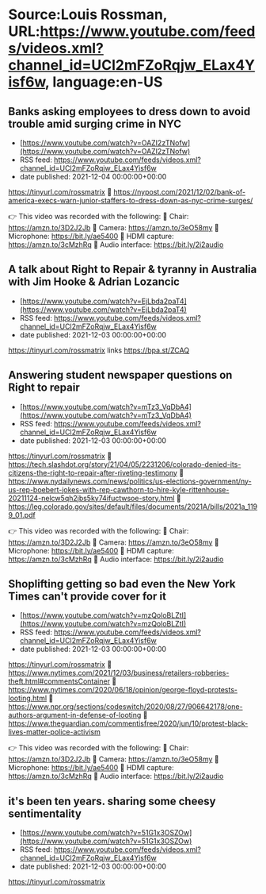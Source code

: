 # Source:Louis Rossman, URL:https://www.youtube.com/feeds/videos.xml?channel_id=UCl2mFZoRqjw_ELax4Yisf6w, language:en-US

## Banks asking employees to dress down to avoid trouble amid surging crime in NYC
 - [https://www.youtube.com/watch?v=OAZI2zTNofw](https://www.youtube.com/watch?v=OAZI2zTNofw)
 - RSS feed: https://www.youtube.com/feeds/videos.xml?channel_id=UCl2mFZoRqjw_ELax4Yisf6w
 - date published: 2021-12-04 00:00:00+00:00

https://tinyurl.com/rossmatrix
🔵 https://nypost.com/2021/12/02/bank-of-america-execs-warn-junior-staffers-to-dress-down-as-nyc-crime-surges/

👉 This video was recorded with the following:
🔵 Chair: https://amzn.to/3D2J2Jb
🔵 Camera: https://amzn.to/3eO58my
🔵 Microphone: https://bit.ly/ae5400
🔵 HDMI capture: https://amzn.to/3cMzhRq
🔵 Audio interface: https://bit.ly/2i2audio

## A talk about Right to Repair & tyranny in Australia with Jim Hooke & Adrian Lozancic
 - [https://www.youtube.com/watch?v=EjLbda2paT4](https://www.youtube.com/watch?v=EjLbda2paT4)
 - RSS feed: https://www.youtube.com/feeds/videos.xml?channel_id=UCl2mFZoRqjw_ELax4Yisf6w
 - date published: 2021-12-03 00:00:00+00:00

https://tinyurl.com/rossmatrix
links https://bpa.st/ZCAQ

## Answering student newspaper questions on Right to repair
 - [https://www.youtube.com/watch?v=mTz3_VqDbA4](https://www.youtube.com/watch?v=mTz3_VqDbA4)
 - RSS feed: https://www.youtube.com/feeds/videos.xml?channel_id=UCl2mFZoRqjw_ELax4Yisf6w
 - date published: 2021-12-03 00:00:00+00:00

https://tinyurl.com/rossmatrix
🔵 https://tech.slashdot.org/story/21/04/05/2231206/colorado-denied-its-citizens-the-right-to-repair-after-riveting-testimony
🔵 https://www.nydailynews.com/news/politics/us-elections-government/ny-us-rep-boebert-jokes-with-rep-cawthorn-to-hire-kyle-rittenhouse-20211124-nelcw5qh2jbs5ky74ifuctwsoe-story.html
🔵 https://leg.colorado.gov/sites/default/files/documents/2021A/bills/2021a_1199_01.pdf

👉 This video was recorded with the following:
🔵 Chair: https://amzn.to/3D2J2Jb
🔵 Camera: https://amzn.to/3eO58my
🔵 Microphone: https://bit.ly/ae5400
🔵 HDMI capture: https://amzn.to/3cMzhRq
🔵 Audio interface: https://bit.ly/2i2audio

## Shoplifting getting so bad even the New York Times can't provide cover for it
 - [https://www.youtube.com/watch?v=mzQoloBLZtI](https://www.youtube.com/watch?v=mzQoloBLZtI)
 - RSS feed: https://www.youtube.com/feeds/videos.xml?channel_id=UCl2mFZoRqjw_ELax4Yisf6w
 - date published: 2021-12-03 00:00:00+00:00

https://tinyurl.com/rossmatrix
🔵 https://www.nytimes.com/2021/12/03/business/retailers-robberies-theft.html#commentsContainer
🔵 https://www.nytimes.com/2020/06/18/opinion/george-floyd-protests-looting.html
🔵 https://www.npr.org/sections/codeswitch/2020/08/27/906642178/one-authors-argument-in-defense-of-looting
🔵 https://www.theguardian.com/commentisfree/2020/jun/10/protest-black-lives-matter-police-activism

👉 This video was recorded with the following:
🔵 Chair: https://amzn.to/3D2J2Jb
🔵 Camera: https://amzn.to/3eO58my
🔵 Microphone: https://bit.ly/ae5400
🔵 HDMI capture: https://amzn.to/3cMzhRq
🔵 Audio interface: https://bit.ly/2i2audio

## it's been ten years. sharing some cheesy sentimentality
 - [https://www.youtube.com/watch?v=51G1x3OSZOw](https://www.youtube.com/watch?v=51G1x3OSZOw)
 - RSS feed: https://www.youtube.com/feeds/videos.xml?channel_id=UCl2mFZoRqjw_ELax4Yisf6w
 - date published: 2021-12-03 00:00:00+00:00

https://tinyurl.com/rossmatrix

